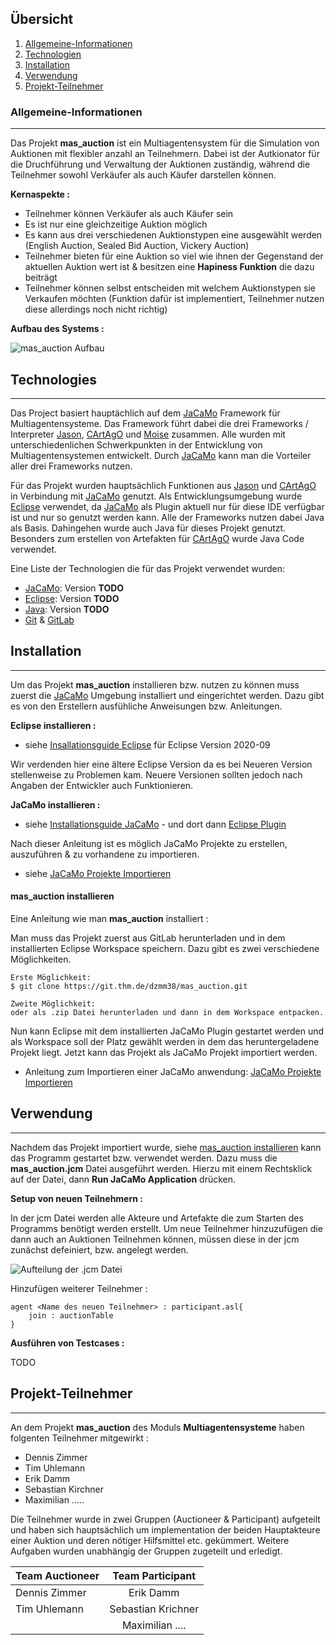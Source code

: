 ## Übersicht
1. [Allgemeine-Informationen](#allgemeine-informationen)
2. [Technologien](#technologies)
3. [Installation](#installation)
4. [Verwendung](#verwendung)
5. [Projekt-Teilnehmer](#projekt-Teilnehmer)

### Allgemeine-Informationen
***
Das Projekt **mas_auction** ist ein Multiagentensystem für die Simulation von Auktionen mit flexibler anzahl an Teilnehmern.
Dabei ist der Autkionator für die Druchführung und Verwaltung der Auktionen zuständig, während die Teilnehmer sowohl Verkäufer als auch Käufer darstellen können.

**Kernaspekte :**
* Teilnehmer können Verkäufer als auch Käufer sein
* Es ist nur eine gleichzeitige Auktion möglich
* Es kann aus drei verschiedenen Auktionstypen eine ausgewählt werden (English Auction, Sealed Bid Auction, Vickery Auction)
* Teilnehmer bieten für eine Auktion so viel wie ihnen der Gegenstand der aktuellen Auktion wert ist & besitzen eine **Hapiness Funktion** die dazu beiträgt
* Teilnehmer können selbst entscheiden mit welchem Auktionstypen sie Verkaufen möchten (Funktion dafür ist implementiert, Teilnehmer nutzen diese allerdings noch nicht richtig)

**Aufbau des Systems :**

![mas_auction Aufbau](https://ibb.co/2Nzp0r3)


## Technologies
***
Das Project basiert hauptächlich auf dem [JaCaMo](http://jacamo.sourceforge.net) Framework für Multiagentensysteme. Das Framework führt dabei die drei Frameworks / Interpreter [Jason](http://jason.sourceforge.net/wp), [CArtAgO](http://cartago.sourceforge.net) und [Moise](http://moise.sourceforge.net) zusammen. Alle wurden mit unterschiedenlichen Schwerkpunkten in der Entwicklung von Multiagentensystemen entwickelt. Durch [JaCaMo](http://jacamo.sourceforge.net) kann man die Vorteiler aller drei Frameworks nutzen.

Für das Projekt wurden hauptsächlich Funktionen aus [Jason](http://jason.sourceforge.net/wp) und [CArtAgO](http://cartago.sourceforge.net) in Verbindung mit [JaCaMo](http://jacamo.sourceforge.net) genutzt.
Als Entwicklungsumgebung wurde [Eclipse](https://www.eclipse.org/) verwendet, da [JaCaMo](http://jacamo.sourceforge.net) als Plugin aktuell nur für diese IDE verfügbar ist und nur so genutzt werden kann. Alle der Frameworks nutzen dabei Java als Basis. Dahingehen wurde auch Java für dieses Projekt genutzt. Besonders zum erstellen von Artefakten für [CArtAgO](http://cartago.sourceforge.net) wurde Java Code verwendet.

Eine Liste der Technologien die für das Projekt verwendet wurden:
* [JaCaMo](http://jacamo.sourceforge.net):  Version **TODO**
* [Eclipse](https://www.eclipse.org/): Version **TODO**
* [Java](https://example.com): Version **TODO**
* [Git](https://git-scm.com) & [GitLab](https://about.gitlab.com)

## Installation
***
Um das Projekt **mas_auction** installieren bzw. nutzen zu können muss zuerst die [JaCaMo](http://jacamo.sourceforge.net) Umgebung installiert und eingerichtet werden. Dazu gibt es von den Erstellern ausfühliche Anweisungen bzw. Anleitungen.

**Eclipse installieren :**
* siehe [Insallationsguide Eclipse](https://www.eclipse.org/downloads/packages/release/2020-09/r) für Eclipse Version 2020-09

Wir verdenden hier eine ältere Eclipse Version da es bei Neueren Version stellenweise zu Problemen kam. Neuere Versionen sollten jedoch nach Angaben der Entwickler auch Funktionieren.

**JaCaMo installieren :**

* siehe [Installationsguide JaCaMo](http://jacamo.sourceforge.net/doc/install.html) - und dort dann [Eclipse Plugin](http://jacamo.sourceforge.net/eclipseplugin/tutorial/)

Nach dieser Anleitung ist es möglich JaCaMo Projekte zu erstellen, auszuführen & zu vorhandene zu importieren.
* siehe [JaCaMo Projekte Importieren](http://jacamo.sourceforge.net/eclipseplugin/tutorial/#id.1cnwcumx5214)

#### **mas_auction installieren**

Eine Anleitung wie man **mas_auction** installiert :

Man muss das Projekt zuerst aus GitLab herunterladen und in dem installierten Eclipse Workspace speichern. Dazu gibt es zwei verschiedene Möglichkeiten.
```
Erste Möglichkeit: 
$ git clone https://git.thm.de/dzmm38/mas_auction.git

Zweite Möglichkeit:
oder als .zip Datei herunterladen und dann in dem Workspace entpacken.
```
Nun kann Eclipse mit dem installierten JaCaMo Plugin gestartet werden und als Workspace soll der Platz gewählt werden in dem das heruntergeladene Projekt liegt. Jetzt kann das Projekt als JaCaMo Projekt importiert werden.
* Anleitung zum Importieren einer JaCaMo anwendung: [JaCaMo Projekte Importieren](http://jacamo.sourceforge.net/eclipseplugin/tutorial/#id.1cnwcumx5214)

## Verwendung
***
Nachdem das Projekt importiert wurde, siehe [mas_auction installieren](#masauction-installieren) kann das Programm gestartet bzw. verwendet werden. Dazu muss die **mas_auction.jcm** Datei ausgeführt werden. Hierzu mit einem Rechtsklick auf der Datei, dann **Run JaCaMo Application** drücken.

**Setup von neuen Teilnehmern :**

In der jcm Datei werden alle Akteure und Artefakte die zum Starten des Programms benötigt werden erstellt. Um neue Teilnehmer hinzuzufügen die dann auch an Auktionen Teilnehmen können, müssen diese in der jcm zunächst defeiniert, bzw. angelegt werden.

![Aufteilung der .jcm Datei]()

Hinzufügen weiterer Teilnehmer :
```
agent <Name des neuen Teilnehmer> : participant.asl{
    join : auctionTable
}
```

**Ausführen von Testcases :**

TODO

## Projekt-Teilnehmer
***
An dem Projekt **mas_auction** des Moduls **Multiagentensysteme** haben folgenten Teilnehmer mitgewirkt :

* Dennis Zimmer
* Tim Uhlemann
* Erik Damm
* Sebastian Kirchner
* Maximilian .....

Die Teilnehmer wurde in zwei Gruppen (Auctioneer & Participant) aufgeteilt und haben sich hauptsächlich um implementation der beiden Hauptakteure einer Auktion und deren nötiger Hilfsmittel etc. gekümmert. Weitere Aufgaben wurden unabhängig der Gruppen zugeteilt und erledigt.

| Team Auctioneer | Team Participant |
|:--------------|:-------------:|
| Dennis Zimmer | Erik Damm |
| Tim Uhlemann | Sebastian Krichner |
|  | Maximilian .... |